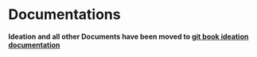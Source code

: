 # Documentations

**Ideation and all other Documents have been moved to [git book ideation documentation
](https://dipghoshraj.gitbook.io/dipghoshraj-docs/media-service)**